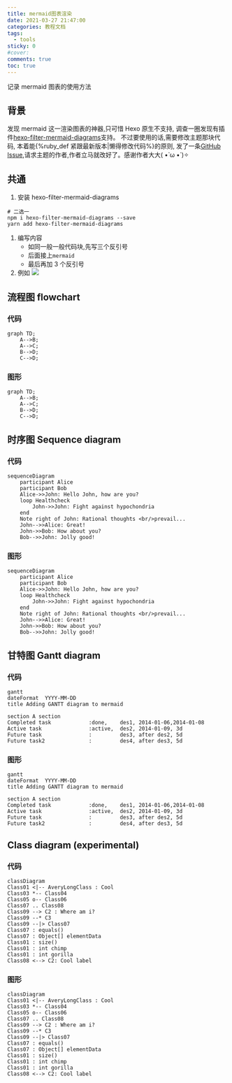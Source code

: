 ```yaml
---
title: mermaid图表渲染
date: 2021-03-27 21:47:00
categories: 教程文档
tags:
  - tools
sticky: 0
#cover:
comments: true
toc: true
---
```


记录 mermaid 图表的使用方法

<!-- more -->

## 背景

发现 mermaid 这一渲染图表的神器,只可惜 Hexo 原生不支持,
调查一圈发现有插件[hexo-filter-mermaid-diagrams](https://github.com/webappdevelp/hexo-filter-mermaid-diagrams)支持。
不过要使用的话,需要修改主题那块代码,
本着能{%ruby_def 紧跟最新版本|懒得修改代码%}的原则,
发了一条[GitHub Issue](https://github.com/Candinya/Kratos-Rebirth/issues/47),请求主题的作者,作者立马就改好了。感谢作者大大( •̀ ω •́ )✧

## 共通

1. 安装 hexo-filter-mermaid-diagrams

```shell
# 二选一
npm i hexo-filter-mermaid-diagrams --save
yarn add hexo-filter-mermaid-diagrams
```

1. 编写内容
   - 如同一般一般代码块,先写三个反引号
   - 后面接上`mermaid `
   - 最后再加 3 个反引号
1. 例如
   ![](//img.hoboro.top/picgo/20210327214322.png?imageslim)

## 流程图 flowchart

### 代码

```
graph TD;
    A-->B;
    A-->C;
    B-->D;
    C-->D;
```

### 图形

```mermaid
graph TD;
    A-->B;
    A-->C;
    B-->D;
    C-->D;
```

## 时序图 Sequence diagram

### 代码

```
sequenceDiagram
    participant Alice
    participant Bob
    Alice->>John: Hello John, how are you?
    loop Healthcheck
        John->>John: Fight against hypochondria
    end
    Note right of John: Rational thoughts <br/>prevail...
    John-->>Alice: Great!
    John->>Bob: How about you?
    Bob-->>John: Jolly good!
```

### 图形

```mermaid
sequenceDiagram
    participant Alice
    participant Bob
    Alice->>John: Hello John, how are you?
    loop Healthcheck
        John->>John: Fight against hypochondria
    end
    Note right of John: Rational thoughts <br/>prevail...
    John-->>Alice: Great!
    John->>Bob: How about you?
    Bob-->>John: Jolly good!
```

## 甘特图 Gantt diagram

### 代码

```
gantt
dateFormat  YYYY-MM-DD
title Adding GANTT diagram to mermaid

section A section
Completed task            :done,    des1, 2014-01-06,2014-01-08
Active task               :active,  des2, 2014-01-09, 3d
Future task               :         des3, after des2, 5d
Future task2              :         des4, after des3, 5d
```

### 图形

```mermaid
gantt
dateFormat  YYYY-MM-DD
title Adding GANTT diagram to mermaid

section A section
Completed task            :done,    des1, 2014-01-06,2014-01-08
Active task               :active,  des2, 2014-01-09, 3d
Future task               :         des3, after des2, 5d
Future task2              :         des4, after des3, 5d
```

## Class diagram (experimental)

### 代码

```
classDiagram
Class01 <|-- AveryLongClass : Cool
Class03 *-- Class04
Class05 o-- Class06
Class07 .. Class08
Class09 --> C2 : Where am i?
Class09 --* C3
Class09 --|> Class07
Class07 : equals()
Class07 : Object[] elementData
Class01 : size()
Class01 : int chimp
Class01 : int gorilla
Class08 <--> C2: Cool label
```

### 图形

```mermaid
classDiagram
Class01 <|-- AveryLongClass : Cool
Class03 *-- Class04
Class05 o-- Class06
Class07 .. Class08
Class09 --> C2 : Where am i?
Class09 --* C3
Class09 --|> Class07
Class07 : equals()
Class07 : Object[] elementData
Class01 : size()
Class01 : int chimp
Class01 : int gorilla
Class08 <--> C2: Cool label
```
